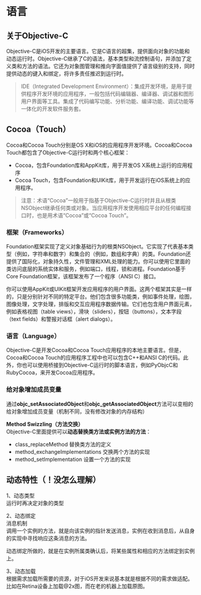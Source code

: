 # 语言

## 关于Objective-C

Objective-C是iOS开发的主要语言。它是C语言的超集，提供面向对象的功能和动态运行时。Objective-C继承了C的语法，基本类型和流控制语句，并添加了定义类和方法的语法。它还为对象图管理和推向字面值提供了语言级别的支持，同时提供动态的键入和绑定，将许多责任推迟到运行时。

> IDE（Integrated Development Environment）：集成开发环境，是用于提供程序开发环境的应用程序，一般包括代码编辑器、编译器、调试器和图形用户界面等工具。集成了代码编写功能、分析功能、编译功能、调试功能等一体化的开发软件服务套。

## Cocoa（Touch）

Cocoa和Cocoa Touch分别是OS X和iOS的应用程序开发环境。Cocoa和Cocoa Touch都包含了Objective-C运行时和两个核心框架：

* Cocoa，包含Foundation库和AppKit库，用于开发OS X系统上运行的应用程序
* Cocoa Touch，包含Foundation和UIKit库，用于开发运行在iOS系统上的应用程序。

> 注意：术语“Cocoa”一般用于指基于Objective-C运行时并且从根类NSObject继承任何类或对象。当应用程序开发使用相应平台的任何编程接口时，也是用术语“Cocoa”或“Cocoa Touch”。

### 框架（Frameworks）

Foundation框架实现了定义对象基础行为的根类NSObject。它实现了代表基本类型（例如，字符串和数字）和集合的（例如，数组和字典）的类。Foundation还提供了国际化，对象持久性，文件管理和XML处理的能力。你可以使用它里面的类访问底层的系统实体和服务，例如端口，线程，锁和进程。Foundation基于Core Foundation框架，该框架发布了一个程序（ANSI C）接口。

你可以使用AppKit或UIKit框架开发应用程序的用户界面。这两个框架其实是一样的，只是分别针对不同的特定平台。他们包含很多功能类，例如事件处理，绘图，图像处理，文字处理，排版和交互应用程序数据传输。它们也包含用户界面元素，例如表格视图（table views），滑块（sliders），按钮（buttons），文本字段（text fields）和警报对话框（alert dialogs）。

### 语言（Language）

Objective-C是开发Cocoa和Cocoa Touch应用程序的本地主要语言。但是，Cocoa和Cocoa Touch的应用程序工程中也可以包含C++和ANSI C的代码。此外，你也可以使用桥接到Objective-C运行时的脚本语言，例如PyObjcC和RubyCocoa，来开发Cocoa应用程序。

### 

### 

### **给对象增加成员变量**

通过**objc\_setAssociatedObject**和**objc\_getAssociatedObject**方法可以变相的给对象增加成员变量（机制不同，没有修改对象的内存结构）

**Method Swizzling（方法交换）**  
Objective-C里面提供可以**动态替换类方法或实例方法的方法**：

* class\_replaceMethod 替换类方法的定义
* method\_exchangeImplementations 交换两个方法的实现
* method\_setImplementation 设置一个方法的实现

## 动态特性（！没怎么理解）

1、动态类型  
运行时再决定对象的类型

2、动态绑定  
消息机制  
调用一个实例的方法，就是向该实例的指针发送消息，实例在收到消息后，从自身的实现中寻找响应这条消息的方法。

动态绑定所做的，就是在实例所属类确认后，将某些属性和相应的方法绑定到实例上。

3、动态加载  
根据需求加载所需要的资源，对于iOS开发来说基本就是根据不同的需求做适配。比如在Retina设备上加载@2x图，而在老的机器上加载原图。

